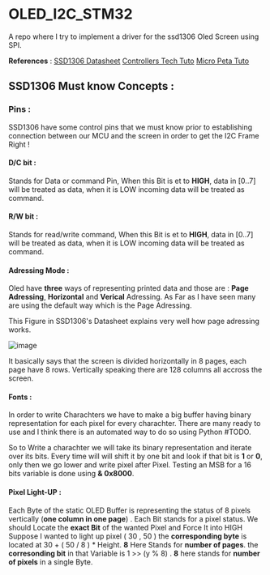 # OLED_I2C_STM32
A repo where I try to implement a driver for the ssd1306 Oled Screen using SPI.

**References** : 
[SSD1306 Datasheet](https://cdn-shop.adafruit.com/datasheets/SSD1306.pdf)
[Controllers Tech Tuto](https://controllerstech.com/oled-display-using-i2c-stm32/)
[Micro Peta Tuto](https://www.youtube.com/@NizarMohideen/videos)

## SSD1306 Must know Concepts : 

### Pins :
SSD1306 have some control pins that we must know prior to establishing connection between our MCU and the screen in order to get the I2C Frame Right ! 

#### D/C bit :

Stands for Data or command Pin, When this Bit is et to **HIGH**, data in  [0..7] will be treated as data, when it is LOW incoming data will be treated as command.

#### R/W bit :

Stands for read/write command, When this Bit is et to **HIGH**, data in  [0..7] will be treated as data, when it is LOW incoming data will be treated as command.

#### Adressing Mode : 

Oled have **three** ways of representing printed data and those are : **Page Adressing**, **Horizontal** and **Verical** Adressing.
As Far as I have seen many are using the default way which is the Page Adressing.

This Figure in SSD1306's Datasheet explains very well how page adressing works.

![image](https://github.com/oussemajelassi/OLED_I2C_STM32/assets/100140668/3723ed95-38bc-44d6-a421-11dd16c81287)

It basically says that the screen is divided horizontally in 8 pages, each page have 8 rows.
Vertically speaking there are 128 columns all accross the screen.


#### Fonts :

In order to write Charachters we have to make a big buffer having binary representation for each pixel for every charachter.
There are many ready to use and I think there is an automated way to do so using Python #TODO.

So to Write a charachter we will take its binary representation and iterate over its bits. Every time will will shift it by one bit and look if that bit is **1** or **0**, only then we go lower and write pixel after Pixel.
Testing an MSB for a 16 bits variable is done using **& 0x8000**. 

#### Pixel Light-UP : 

Each Byte of the static OLED Buffer is representing the status of 8 pixels vertically (**one column in one page**) .
Each Bit stands for a pixel status.
We should Locate the **exact Bit** of the wanted Pixel and Force It into HIGH
Suppose I wanted to light up pixel ( 30 , 50 )
the **corresponding byte** is located at 30 + ( 50 / 8 ) * Height.  **8** Here Stands for **number of pages**.
the **corresonding bit** in that Variable is 1 >> (y % 8) . **8** here stands for **number of pixels** in a single Byte.



